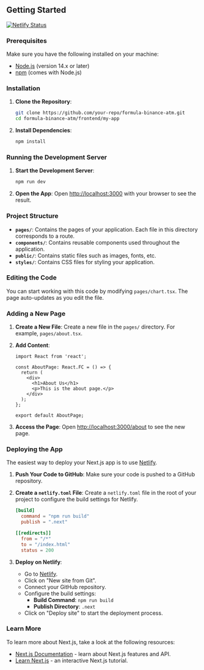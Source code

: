 ## Getting Started

[![Netlify Status](https://api.netlify.com/api/v1/badges/11b3c195-eb26-4035-bbee-3ed36bcc5601/deploy-status)](https://app.netlify.com/sites/astonishing-klepon-cbc7e9/deploys)

### Prerequisites

Make sure you have the following installed on your machine:
- [Node.js](https://nodejs.org/) (version 14.x or later)
- [npm](https://www.npmjs.com/) (comes with Node.js)

### Installation

1. **Clone the Repository**:
    ```sh
    git clone https://github.com/your-repo/formula-binance-atm.git
    cd formula-binance-atm/frontend/my-app
    ```

2. **Install Dependencies**:
    ```sh
    npm install
    ```

### Running the Development Server

1. **Start the Development Server**:
    ```sh
    npm run dev
    ```

2. **Open the App**:
    Open [http://localhost:3000](http://localhost:3000) with your browser to see the result.

### Project Structure

- **`pages/`**: Contains the pages of your application. Each file in this directory corresponds to a route.
- **`components/`**: Contains reusable components used throughout the application.
- **`public/`**: Contains static files such as images, fonts, etc.
- **`styles/`**: Contains CSS files for styling your application.

### Editing the Code

You can start working with this code by modifying `pages/chart.tsx`. The page auto-updates as you edit the file.

### Adding a New Page

1. **Create a New File**:
    Create a new file in the `pages/` directory. For example, `pages/about.tsx`.

2. **Add Content**:
    ```tsx
    import React from 'react';

    const AboutPage: React.FC = () => {
      return (
        <div>
          <h1>About Us</h1>
          <p>This is the about page.</p>
        </div>
      );
    };

    export default AboutPage;
    ```

3. **Access the Page**:
    Open [http://localhost:3000/about](http://localhost:3000/about) to see the new page.

### Deploying the App

The easiest way to deploy your Next.js app is to use [Netlify](https://www.netlify.com/).

1. **Push Your Code to GitHub**:
    Make sure your code is pushed to a GitHub repository.

2. **Create a `netlify.toml` File**:
    Create a `netlify.toml` file in the root of your project to configure the build settings for Netlify.
    ```toml
    [build]
      command = "npm run build"
      publish = ".next"

    [[redirects]]
      from = "/*"
      to = "/index.html"
      status = 200
    ```

3. **Deploy on Netlify**:
    - Go to [Netlify](https://www.netlify.com/).
    - Click on "New site from Git".
    - Connect your GitHub repository.
    - Configure the build settings:
      - **Build Command**: `npm run build`
      - **Publish Directory**: `.next`
    - Click on "Deploy site" to start the deployment process.

### Learn More

To learn more about Next.js, take a look at the following resources:
- [Next.js Documentation](https://nextjs.org/docs) - learn about Next.js features and API.
- [Learn Next.js](https://nextjs.org/learn) - an interactive Next.js tutorial.

